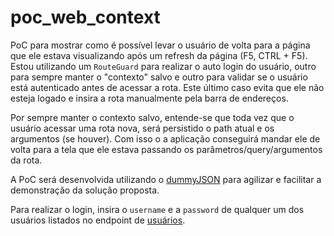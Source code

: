 # poc_web_context

PoC para mostrar como é possível levar o usuário de volta para a página que ele estava visualizando após um refresh da página (F5, CTRL + F5).
Estou utilizando um `RouteGuard` para realizar o auto login do usuário, outro para sempre manter o "contexto" salvo e outro para validar se o usuário está autenticado antes de acessar a rota. Este último caso evita que ele não esteja logado e insira a rota manualmente pela barra de endereços.

Por sempre manter o contexto salvo, entende-se que toda vez que o usuário acessar uma rota nova, será persistido o path atual e os argumentos (se houver). Com isso o a aplicação conseguirá mandar ele de volta para a tela que ele estava passando os parâmetros/query/argumentos da rota.

A PoC será desenvolvida utilizando o [dummyJSON](https://dummyjson.com) para agilizar e facilitar a demonstração da solução proposta. 

Para realizar o login, insira o `username` e a `password` de qualquer um dos usuários listados no endpoint de [usuários](https://dummyjson.com/users).